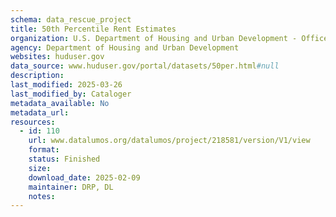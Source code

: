 ```yaml
---
schema: data_rescue_project 
title: 50th Percentile Rent Estimates
organization: U.S. Department of Housing and Urban Development - Office of Policy Development and Research
agency: Department of Housing and Urban Development
websites: huduser.gov
data_source: www.huduser.gov/portal/datasets/50per.html#null
description: 
last_modified: 2025-03-26
last_modified_by: Cataloger
metadata_available: No
metadata_url: 
resources:
  - id: 110
    url: www.datalumos.org/datalumos/project/218581/version/V1/view
    format: 
    status: Finished
    size: 
    download_date: 2025-02-09
    maintainer: DRP, DL
    notes: 
---
```

